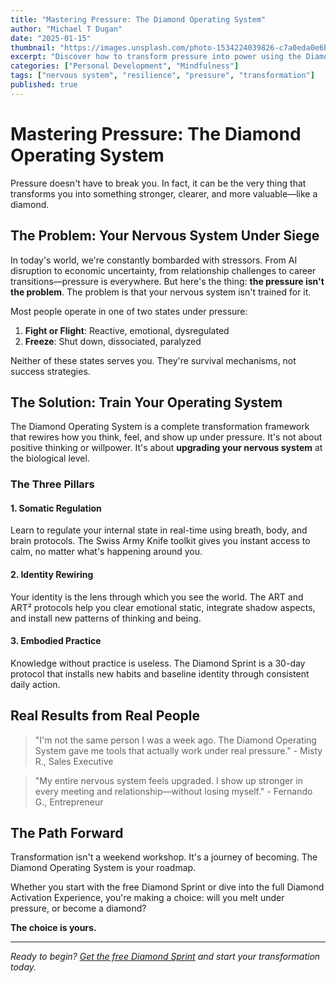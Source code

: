 ```yaml
---
title: "Mastering Pressure: The Diamond Operating System"
author: "Michael T Dugan"
date: "2025-01-15"
thumbnail: "https://images.unsplash.com/photo-1534224039826-c7a0eda0e6b3?q=80&w=1200&h=630&fit=crop"
excerpt: "Discover how to transform pressure into power using the Diamond Operating System. Learn the neuroscience-backed techniques that help you stay calm under pressure."
categories: ["Personal Development", "Mindfulness"]
tags: ["nervous system", "resilience", "pressure", "transformation"]
published: true
---
```


# Mastering Pressure: The Diamond Operating System

Pressure doesn't have to break you. In fact, it can be the very thing that transforms you into something stronger, clearer, and more valuable—like a diamond.

## The Problem: Your Nervous System Under Siege

In today's world, we're constantly bombarded with stressors. From AI disruption to economic uncertainty, from relationship challenges to career transitions—pressure is everywhere. But here's the thing: **the pressure isn't the problem**. The problem is that your nervous system isn't trained for it.

Most people operate in one of two states under pressure:

1. **Fight or Flight**: Reactive, emotional, dysregulated
2. **Freeze**: Shut down, dissociated, paralyzed

Neither of these states serves you. They're survival mechanisms, not success strategies.

## The Solution: Train Your Operating System

The Diamond Operating System is a complete transformation framework that rewires how you think, feel, and show up under pressure. It's not about positive thinking or willpower. It's about **upgrading your nervous system** at the biological level.

### The Three Pillars

#### 1. Somatic Regulation
Learn to regulate your internal state in real-time using breath, body, and brain protocols. The Swiss Army Knife toolkit gives you instant access to calm, no matter what's happening around you.

#### 2. Identity Rewiring
Your identity is the lens through which you see the world. The ART and ART² protocols help you clear emotional static, integrate shadow aspects, and install new patterns of thinking and being.

#### 3. Embodied Practice
Knowledge without practice is useless. The Diamond Sprint is a 30-day protocol that installs new habits and baseline identity through consistent daily action.

## Real Results from Real People

> "I'm not the same person I was a week ago. The Diamond Operating System gave me tools that actually work under real pressure." - Misty R., Sales Executive

> "My entire nervous system feels upgraded. I show up stronger in every meeting and relationship—without losing myself." - Fernando G., Entrepreneur

## The Path Forward

Transformation isn't a weekend workshop. It's a journey of becoming. The Diamond Operating System is your roadmap.

Whether you start with the free Diamond Sprint or dive into the full Diamond Activation Experience, you're making a choice: will you melt under pressure, or become a diamond?

**The choice is yours.**

---

*Ready to begin? [Get the free Diamond Sprint](/auth) and start your transformation today.*

